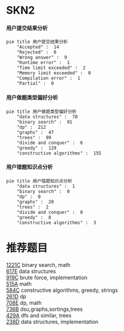 # SKN2

<!-- tabs:start -->



#### **用户提交结果分析**

```mermaid
pie title 用户提交结果分析
    "Accepted" :  14
    "Rejected" :  0
    "Wrong answer" :  9
    "Runtime error" :  1
    "Time limit exceeded" :  2
    "Memory limit exceeded" :  0
    "Compilation error" :  1
    "Partial" :  0
```

#### **用户做题类型偏好分析**

```mermaid
pie title 用户做题类型偏好分析
    "data structures" :  78
    "binary search" :  91
    "dp" :  212
    "graphs" :  47
    "trees" :  99
    "divide and conquer" :  6
    "greedy" :  129
    "constructive algorithms" :  155
```
#### **用户错题知识点分析**

```mermaid
pie title 用户错题知识点分析
    "data structures" :  1
    "binary search" :  0
    "dp" :  0
    "graphs" :  20
    "trees" :  2
    "divide and conquer" :  0
    "greedy" :  8
    "constructive algorithms" :  3
```



<!-- tabs:end -->
# 推荐题目
[1221C](https://codeforces.com/contest/1221/problem/C)		binary search,
                        math		  
[617E](https://codeforces.com/contest/617/problem/E)		data structures		  
[919C](https://codeforces.com/contest/919/problem/C)		brute force,
                        implementation		  
[515A](https://codeforces.com/contest/515/problem/A)		math		  
[584C](https://codeforces.com/contest/584/problem/C)		constructive algorithms,
                        greedy,
                        strings		  
[261D](https://codeforces.com/contest/261/problem/D)		dp		  
[708E](https://codeforces.com/contest/708/problem/E)		dp,
                        math		  
[736B](https://codeforces.com/contest/736/problem/B)		dsu,graphs,sortings,trees		  
[429A](https://codeforces.com/contest/429/problem/A)		dfs and similar,
                        trees		  
[238D](https://codeforces.com/contest/238/problem/D)		data structures,
                        implementation		  

